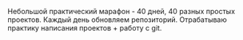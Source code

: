 Небольшой практический марафон - 40 дней, 40 разных простых проектов. Каждый день обновляем репозиторий. Отрабатываю практику написания проектов + работу с git.
